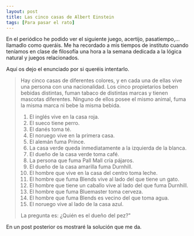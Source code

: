 ```yaml
---
layout: post
title: Las cinco casas de Albert Einstein
tags: [Para pasar el rato]
---
```

En el periódico he podido ver el siguiente juego, acertijo, pasatiempo,… llamadlo como queráis. Me ha recordado a mis tiempos de instituto cuando teníamos en clase de filosofía una hora a la semana dedicada a la lógica natural y juegos relacionados.

Aquí os dejo el enunciado por si queréis intentarlo.

<blockquote>
    Hay cinco casas de diferentes colores, y en cada una de ellas vive una persona con una nacionalidad. Los cinco propietarios beben bebidas distintas, fuman tabaco de distintas marcas y tienen mascotas diferentes. Ninguno de ellos posee el mismo animal, fuma la misma marca ni bebe la misma bebida.
    <ol>
        <li>El inglés vive en la casa roja.</li>
        <li>El sueco tiene perro.</li>
        <li>El danés toma té. </li>
        <li>El noruego vive en la primera casa.</li>
        <li>El alemán fuma Prince. </li>
        <li>La casa verde queda inmediatamente a la izquierda de la blanca.</li>
        <li>El dueño de la casa verde toma café.</li>
        <li>La persona que fuma Pall Mall cría pájaros.</li>
        <li>El dueño de la casa amarilla fuma Durnhill.</li>
        <li>El hombre que vive en la casa del centro toma leche.</li>
        <li>El hombre que fuma Blends vive al lado del que tiene un gato.</li>
        <li>El hombre que tiene un caballo vive al lado del que fuma Durnhill.</li>
        <li>El hombre que fuma Bluemaster toma cerveza.</li>
        <li>El hombre que fuma Blends es vecino del que toma agua.</li>
        <li>El noruego vive al lado de la casa azul.</li>
    </ol>
    <p>La pregunta es: ¿Quién es el dueño del pez?&quot;</p>
</blockquote>

En un post posterior os mostraré la solución que me da.